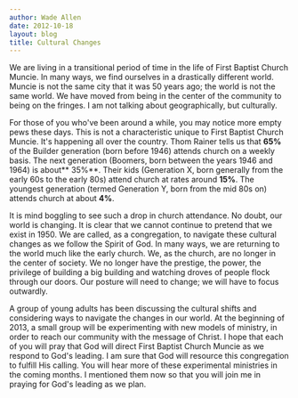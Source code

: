 ```yaml
---
author: Wade Allen
date: 2012-10-18
layout: blog
title: Cultural Changes
---
```


We are living in a transitional period of time in the life of First Baptist Church Muncie. In many ways, we find ourselves in a drastically different world. Muncie is not the same city that it was 50 years ago; the world is not the same world. We have moved from being in the center of the community to being on the fringes. I am not talking about geographically, but culturally. 

For those of you who've been around a while, you may notice more empty pews these days. This is not a characteristic unique to First Baptist Church Muncie. It's happening all over the country. Thom Rainer tells us that **65%** of the Builder generation (born before 1946) attends church on a weekly basis.  The next generation (Boomers, born between the years 1946 and 1964) is about** 35%**. Their kids (Generation X, born generally from the early 60s to the early 80s) attend church at rates around **15%**. The youngest generation (termed Generation Y, born from the mid 80s on) attends church at about **4%**. 

It is mind boggling to see such a drop in church attendance. No doubt, our world is changing. It is clear that we cannot continue to pretend that we exist in 1950. We are called, as a congregation, to navigate these cultural changes as we follow the Spirit of God. In many ways, we are returning to the world much like the early church. We, as the church, are no longer in the center of society. We no longer have the prestige, the power, the privilege of building a big building and watching droves of people flock through our doors. Our posture will need to change; we will have to focus outwardly.

A group of young adults has been discussing the cultural shifts and considering ways to navigate the changes in our world. At the beginning of 2013, a small group will be experimenting with new models of ministry, in order to reach our community with the message of Christ. I hope that each of you will pray that God will direct First Baptist Church Muncie as we respond to God's leading. I am sure that God will resource this congregation to fulfill His calling. You will hear more of these experimental ministries in the coming months. I mentioned them now so that you will join me in praying for God's leading as we plan.